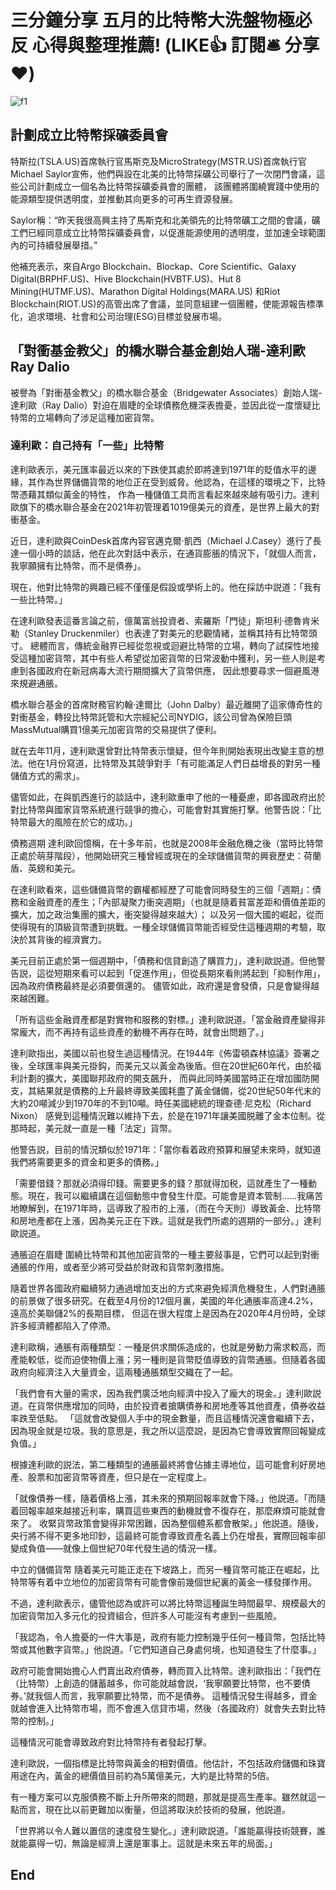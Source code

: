 # 三分鐘分享 五月的比特幣大洗盤物極必反 心得與整理推薦! (LIKE👍 訂閱🛎 分享❤️)

![f1](https://github.com/HCH1/blog/blob/master/fig/stock6.JPG)

## 計劃成立比特幣採礦委員會

特斯拉(TSLA.US)首席執行官馬斯克及MicroStrategy(MSTR.US)首席執行官Michael Saylor宣佈，他們與設在北美的比特幣採礦公司舉行了一次閉門會議，這些公司計劃成立一個名為比特幣採礦委員會的團體，
該團體將圍繞實踐中使用的能源類型提供透明度，並推動其向更多的可再生資源發展。

Saylor稱：“昨天我很高興主持了馬斯克和北美領先的比特幣礦工之間的會議，礦工們已經同意成立比特幣採礦委員會，以促進能源使用的透明度，並加速全球範圍內的可持續發展舉措。”

他補充表示，來自Argo Blockchain、Blockap、Core Scientific、Galaxy Digital(BRPHF.US)、Hive Blockchain(HVBTF.US)、Hut 8 Mining(HUTMF.US)、Marathon Digital Holdings(MARA.US)
和Riot Blockchain(RIOT.US)的高管出席了會議，並同意組建一個團體，使能源報告標準化，追求環境、社會和公司治理(ESG)目標並發展市場。

## 「對衝基金教父」的橋水聯合基金創始人瑞-達利歐 Ray Dalio

被譽為「對衝基金教父」的橋水聯合基金（Bridgewater Associates）創始人瑞-達利歐（Ray Dalio）對迫在眉睫的全球債務危機深表擔憂，並因此從一度懷疑比特幣的立場轉向了涉足這種加密貨幣。

### 達利歐：自己持有「一些」比特幣
達利歐表示，美元匯率最近以來的下跌使其處於即將達到1971年的貶值水平的邊緣，其作為世界儲備貨幣的地位正在受到威脅。他認為，在這樣的環境之下，比特幣憑藉其類似黃金的特性，
作為一種儲值工具而言看起來越來越有吸引力。達利歐旗下的橋水聯合基金在2021年初管理着1019億美元的資產，是世界上最大的對衝基金。

近日，達利歐與CoinDesk首席內容官邁克爾·凱西（Michael J.Casey）進行了長達一個小時的談話，他在此次對話中表示，在通貨膨脹的情況下，「就個人而言，我寧願擁有比特幣，而不是債券」。

現在，他對比特幣的興趣已經不僅僅是假設或學術上的。他在採訪中説道：「我有一些比特幣。」

在達利歐發表這番言論之前，億萬富翁投資者、索羅斯「門徒」斯坦利·德魯肯米勒（Stanley Druckenmiler）也表達了對美元的悲觀情緒，並稱其持有比特幣頭寸。
總體而言，傳統金融界已經從忽視或迴避比特幣的立場，轉向了試探性地接受這種加密貨幣，其中有些人希望從加密貨幣的日常波動中獲利，另一些人則是考慮到各國政府在新冠病毒大流行期間擴大了貨幣供應，
因此想要尋求一個避風港來規避通脹。

橋水聯合基金的首席財務官約翰·達爾比（John Dalby）最近離開了這家傳奇性的對衝基金，轉投比特幣託管和大宗經紀公司NYDIG，該公司曾為保險巨頭MassMutual購買1億美元加密貨幣的交易提供了便利。

就在去年11月，達利歐還曾對比特幣表示懷疑，但今年則開始表現出改變主意的想法。他在1月份寫道，比特幣及其競爭對手「有可能滿足人們日益增長的對另一種儲值方式的需求」。

儘管如此，在與凱西進行的談話中，達利歐重申了他的一種憂慮，即各國政府出於對比特幣與國家貨幣系統進行競爭的擔心，可能會對其實施打擊。他警告説：「比特幣最大的風險在於它的成功。」

債務週期
達利歐回憶稱，在十多年前，也就是2008年金融危機之後（當時比特幣正處於萌芽階段），他開始研究三種曾經或現在的全球儲備貨幣的興衰歷史：荷蘭盾、英鎊和美元。

在達利歐看來，這些儲備貨幣的霸權都經歷了可能會同時發生的三個「週期」：債務和金融資產的產生；「內部凝聚力衝突週期」（也就是隨着貧富差距和價值差距的擴大，加之政治集團的擴大，衝突變得越來越大）；
以及另一個大國的崛起，從而使得現有的頂級貨幣遭到挑戰。一種全球儲備貨幣能否經受住這種週期的考驗，取決於其背後的經濟實力。

美元目前正處於第一個週期中，「債務和信貸創造了購買力」，達利歐説道。但他警告説，這從短期來看可以起到「促進作用」，但從長期來看則將起到「抑制作用」，因為政府債務最終是必須要償還的。
儘管如此，政府還是會發債，只是會變得越來越困難。

「所有這些金融資產都是對實物和服務的對標。」達利歐説道。「當金融資產變得非常龐大，而不再持有這些資產的動機不再存在時，就會出問題了。」

達利歐指出，美國以前也發生過這種情況。在1944年《佈雷頓森林協議》簽署之後，全球匯率與美元掛鈎，而美元又以黃金為後盾。但在20世紀60年代，由於福利計劃的擴大，美國聯邦政府的開支飆升，
而與此同時美國當時正在增加國防開支，其結果就是債務的上升最終導致美國耗盡了黃金儲備，從20世紀50年代末的大約20噸減少到1970年的不到10噸。時任美國總統的理查德·尼克松（Richard Nixon）
感覺到這種情況難以維持下去，於是在1971年讓美國脱離了金本位制。從那時起，美元就一直是一種「法定」貨幣。

他警告説，目前的情況類似於1971年：「當你看着政府預算和展望未來時，就知道我們將需要更多的資金和更多的債務。」

「需要借錢？那就必須得印錢。需要更多的錢？那就得加税，這就產生了一種動態。現在，我可以繼續講在這個動態中會發生什麼。可能會是資本管制……我痛苦地瞭解到，在1971年時，這導致了股市的上漲，（而在今天則）導致黃金、比特幣和房地產都在上漲，因為美元正在下跌。這就是我們所處的週期的一部分。」達利歐説道。

通脹迫在眉睫
圍繞比特幣和其他加密貨幣的一種主要敍事是，它們可以起到對衝通脹的作用，或者至少將可受益於財政和貨幣刺激措施。

隨着世界各國政府繼續努力通過增加支出的方式來避免經濟危機發生，人們對通脹的前景做了很多研究。在截至4月份的12個月裏，美國的年化通脹率高達4.2%，遠高於美聯儲2%的長期目標，
但這在很大程度上是因為在2020年4月份時，全球許多經濟體都陷入了停滯。

達利歐稱，通脹有兩種類型：一種是供求關係造成的，也就是勞動力需求較高，而產能較低，從而迫使物價上漲；另一種則是貨幣貶值導致的貨幣通脹。但隨着各國政府向經濟注入大量資金，這兩種通脹類型交織在了一起。

「我們會有大量的需求，因為我們廣泛地向經濟中投入了龐大的現金。」達利歐説道。在貨幣供應增加的同時，由於投資者搶購債券和房地產等其他資產，債券收益率跌至低點。
「這就會改變個人手中的現金數量，而且這種情況還會繼續下去，因為現金就是垃圾。我的意思是，我之所以這麼説，是因為它會導致實際回報變成負值。」

根據達利歐的説法，第二種類型的通脹最終將會佔據主導地位，這可能會利好房地產、股票和加密貨幣等資產，但只是在一定程度上。

「就像債券一樣，隨着價格上漲，其未來的預期回報率就會下降。」他説道。「而隨着回報率越來越接近利率，購買這些東西的動機就會不復存在，那麼麻煩可能就會來了。
收緊貨幣政策會變得非常困難，因為整個體系都會散架。」他説道。隨後，央行將不得不更多地印鈔，這最終可能會導致資產名義上仍在增長，實際回報率卻變成負值——就像上個世紀70年代發生過的情況一樣。

中立的儲備貨幣
隨着美元可能正走在下坡路上，而另一種貨幣可能正在崛起，比特幣等有着中立地位的加密貨幣有可能會像前幾個世紀裏的黃金一樣發揮作用。

不過，達利歐表示，儘管他認為或許可以將比特幣這種誕生時間最早、規模最大的加密貨幣加入多元化的投資組合，但許多人可能沒有考慮到一些風險。

「我認為，令人擔憂的一件大事是，政府有能力控制幾乎任何一種貨幣，包括比特幣或其他數字貨幣。」他説道。「它們知道自己身處何境，也知道發生了什麼事。」

政府可能會開始擔心人們賣出政府債券，轉而買入比特幣。達利歐指出：「我們在（比特幣）上創造的儲蓄越多，你可能就越會説，‘我寧願要比特幣，也不要債券。’就我個人而言，我寧願要比特幣，而不是債券。
這種情況發生得越多，資金就越會進入比特幣市場，而不會進入信貸市場，然後（各國政府）就會失去對比特幣的控制。」

這種情況可能會導致政府對比特幣持有者發起打擊。

達利歐説，一個指標是比特幣與黃金的相對價值。他估計，不包括政府儲備和珠寶用途在內，黃金的總價值目前約為5萬億美元，大約是比特幣的5倍。

有一種方案可以克服債務不斷上升所帶來的問題，那就是提高生產率。雖然就這一點而言，現在比以前更難加以衡量，但這將取決於技術的發展，他説道。

「世界將以令人難以置信的速度發生變化。」達利歐説道。「誰能贏得技術競賽，誰就能贏得一切，無論是經濟上還是軍事上。這就是未來五年的局面。」


## End
